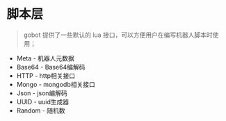 # 脚本层

> gobot 提供了一些默认的 lua 接口，可以方便用户在编写机器人脚本时使用；

* Meta - 机器人元数据
* Base64 - Base64编解码
* HTTP - http相关接口
* Mongo - mongodb相关接口
* Json - json编解码
* UUID - uuid生成器
* Random - 随机数